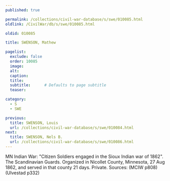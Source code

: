 ```yaml
---
published: true

permalink: /collections/civil-war-database/s/swe/010085.html
oldlink: /CivilWar/db/s/swe/010085.html

oldid: 010085

title: SWENSON, Mathew

pagelist:
  exclude: false
  order: 10085
  image: 
  alt:
  caption:
  title:
  subtitle:      # Defaults to page subtitle
  teaser:

category: 
  - S 
  - SWE

previous:
  title: SWENSON, Louis
  url: /collections/civil-war-database/s/swe/010084.html  
next:
  title: SWENSON, Nels B.
  url: /collections/civil-war-database/s/swe/010086.html   
---
```

MN Indian War: &quot;Citizen Soldiers engaged in the Sioux Indian war of 1862&quot;. The Scandinavian Guards. Organized in Nicollet County, Minnesota, 27 Aug 1862, and served in that county 21 days. Private. Sources: (MCIW p808) (Ulvestad p332)